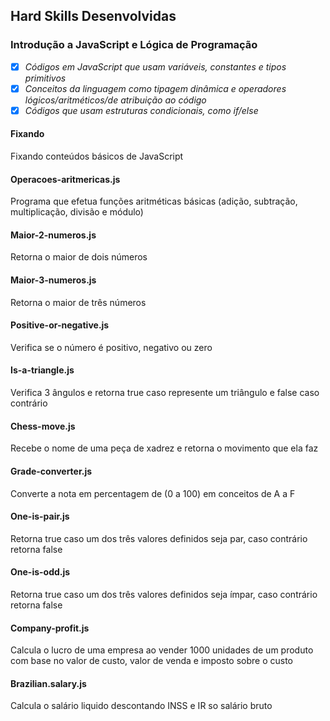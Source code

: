 ## Hard Skills Desenvolvidas

### Introdução a JavaScript e Lógica de Programação

- [X] _Códigos em JavaScript que usam variáveis, constantes e tipos primitivos_
- [X] _Conceitos da linguagem como tipagem dinâmica e operadores lógicos/aritméticos/de atribuição ao código_
- [X] _Códigos que usam estruturas condicionais, como if/else_

#### Fixando
Fixando conteúdos básicos de JavaScript

#### Operacoes-aritmericas.js
Programa que efetua funções aritméticas básicas (adição, subtração, multiplicação, divisão e módulo)

#### Maior-2-numeros.js
Retorna o maior de dois números

#### Maior-3-numeros.js
Retorna o maior de três números

#### Positive-or-negative.js
Verifica se o número é positivo, negativo ou zero

#### Is-a-triangle.js
Verifica 3 ângulos e retorna true caso represente um triângulo e false caso contrário

#### Chess-move.js
Recebe o nome de uma peça de xadrez e retorna o movimento que ela faz

#### Grade-converter.js
Converte a nota em percentagem de (0 a 100) em conceitos de A a F

#### One-is-pair.js
Retorna true caso um dos três valores definidos seja par, caso contrário retorna false

#### One-is-odd.js
Retorna true caso um dos três valores definidos seja ímpar, caso contrário retorna false

#### Company-profit.js
Calcula o lucro de uma empresa ao vender 1000 unidades de um produto com base no valor de custo, valor de venda e imposto sobre o custo

#### Brazilian.salary.js
Calcula o salário liquido descontando INSS e IR so salário bruto

